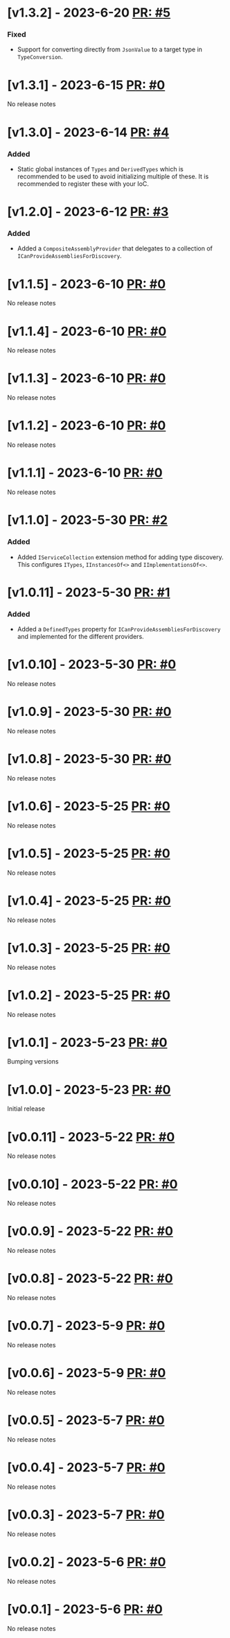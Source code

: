 # [v1.3.2] - 2023-6-20 [PR: #5](https://github.com/aksio-insurtech/Fundamentals/pull/5)

### Fixed

- Support for converting directly from `JsonValue` to a target type in `TypeConversion`.


# [v1.3.1] - 2023-6-15 [PR: #0]()

No release notes

# [v1.3.0] - 2023-6-14 [PR: #4](https://github.com/aksio-insurtech/Fundamentals/pull/4)

### Added

- Static global instances of `Types` and `DerivedTypes` which is recommended to be used to avoid initializing multiple of these. It is recommended to register these with your IoC.


# [v1.2.0] - 2023-6-12 [PR: #3](https://github.com/aksio-insurtech/Fundamentals/pull/3)

### Added

- Added a `CompositeAssemblyProvider` that delegates to a collection of `ICanProvideAssembliesForDiscovery`.


# [v1.1.5] - 2023-6-10 [PR: #0]()

No release notes

# [v1.1.4] - 2023-6-10 [PR: #0]()

No release notes

# [v1.1.3] - 2023-6-10 [PR: #0]()

No release notes

# [v1.1.2] - 2023-6-10 [PR: #0]()

No release notes

# [v1.1.1] - 2023-6-10 [PR: #0]()

No release notes

# [v1.1.0] - 2023-5-30 [PR: #2](https://github.com/aksio-insurtech/Fundamentals/pull/2)

### Added

- Added `IServiceCollection` extension method for adding type discovery. This configures `ITypes`, `IInstancesOf<>` and `IImplementationsOf<>`.


# [v1.0.11] - 2023-5-30 [PR: #1](https://github.com/aksio-insurtech/Fundamentals/pull/1)

### Added

- Added a `DefinedTypes` property for `ICanProvideAssembliesForDiscovery` and implemented for the different providers.



# [v1.0.10] - 2023-5-30 [PR: #0]()

No release notes

# [v1.0.9] - 2023-5-30 [PR: #0]()

No release notes

# [v1.0.8] - 2023-5-30 [PR: #0]()

No release notes

# [v1.0.6] - 2023-5-25 [PR: #0]()

No release notes

# [v1.0.5] - 2023-5-25 [PR: #0]()

No release notes

# [v1.0.4] - 2023-5-25 [PR: #0]()

No release notes

# [v1.0.3] - 2023-5-25 [PR: #0]()

No release notes

# [v1.0.2] - 2023-5-25 [PR: #0]()

No release notes

# [v1.0.1] - 2023-5-23 [PR: #0]()

Bumping versions

# [v1.0.0] - 2023-5-23 [PR: #0]()

Initial release

# [v0.0.11] - 2023-5-22 [PR: #0]()

No release notes

# [v0.0.10] - 2023-5-22 [PR: #0]()

No release notes

# [v0.0.9] - 2023-5-22 [PR: #0]()

No release notes

# [v0.0.8] - 2023-5-22 [PR: #0]()

No release notes

# [v0.0.7] - 2023-5-9 [PR: #0]()

No release notes

# [v0.0.6] - 2023-5-9 [PR: #0]()

No release notes

# [v0.0.5] - 2023-5-7 [PR: #0]()

No release notes

# [v0.0.4] - 2023-5-7 [PR: #0]()

No release notes

# [v0.0.3] - 2023-5-7 [PR: #0]()

No release notes

# [v0.0.2] - 2023-5-6 [PR: #0]()

No release notes

# [v0.0.1] - 2023-5-6 [PR: #0]()

No release notes

